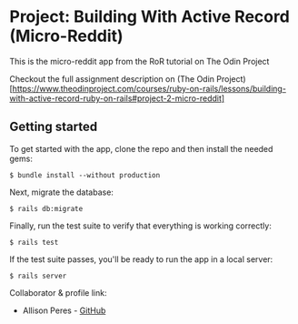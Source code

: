 # Project: Building With Active Record (Micro-Reddit)

This is the micro-reddit app from the RoR tutorial on The Odin Project

Checkout the full assignment description on (The Odin Project)[https://www.theodinproject.com/courses/ruby-on-rails/lessons/building-with-active-record-ruby-on-rails#project-2-micro-reddit]

## Getting started

To get started with the app, clone the repo and then install the needed gems:

```
$ bundle install --without production
```

Next, migrate the database:

```
$ rails db:migrate
```

Finally, run the test suite to verify that everything is working correctly:

```
$ rails test
```

If the test suite passes, you'll be ready to run the app in a local server:

```
$ rails server
```
Collaborator & profile link:
- Allison Peres - [GitHub](https://github.com/alissonperes)
